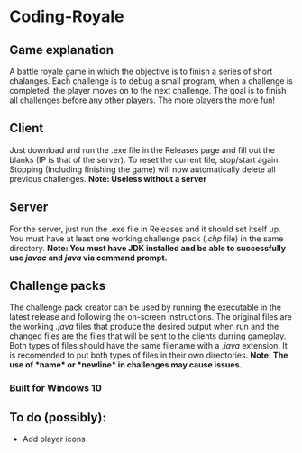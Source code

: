 # Coding-Royale
## Game explanation
A battle royale game in which the objective is to finish a series of short chalanges. Each challenge is to debug a small program, when a challenge is completed, the player moves on to the next challenge. The goal is to finish all challenges before any other players. The more players the more fun!

## Client
Just download and run the .exe file in the Releases page and fill out the blanks (IP is that of the server). To reset the current file, stop/start again. Stopping (Including finishing the game) will now automatically delete all previous challenges. **Note: Useless without a server**

## Server
For the server, just run the .exe file in Releases and it should set itself up. You must have at least one working challenge pack (_.chp_ file) in the same directory. **Note: You must have JDK installed and be able to successfully use *javac* and *java* via command prompt.**

## Challenge packs
The challenge pack creator can be used by running the executable in the latest release and following the on-screen instructions. The original files are the working *.java* files that produce the desired output when run and the changed files are the files that will be sent to the clients durring gameplay. Both types of files should have the same filename with a *.java* extension. It is recomended to put both types of files in their own directories. **Note: The use of \*name\* or \*newline\* in challenges may cause issues.**

### Built for Windows 10

## To do (possibly):
* Add player icons
